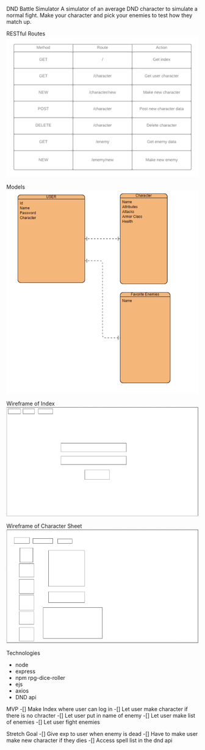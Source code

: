 DND Battle Simulator
A simulator of an average DND character to simulate a normal fight. Make your character and pick your enemies to test how they match up.

RESTful Routes
![Alt text](./img/DND.png?raw=true "Title")

Models
![Alt text](./img/BasicModels.PNG?raw=true "Title")

Wireframe of Index
![Alt text](./img/DNDIndex.PNG?raw=true "Title")

Wireframe of Character Sheet
![Alt text](./img/DNDChar.PNG?raw=true "Title")

Technologies
- node
- express
- npm rpg-dice-roller
- ejs
- axios
- DND api

MVP
-[] Make Index where user can log in
-[] Let user make character if there is no chracter
-[] Let user put in name of enemy
-[] Let user make list of enemies
-[] Let user fight enemies

Stretch Goal
-[] Give exp to user when enemy is dead
-[] Have to make user make new character if they dies
-[] Access spell list in the dnd api
